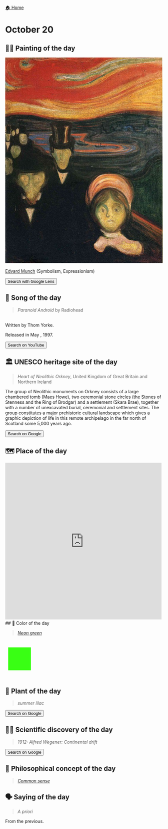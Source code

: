 
[🏠 Home](../../index.md)

# October 20

## 🧑‍🎨 Painting of the day

<img width="600" src="../img/Edvard_Munch_3.jpg">

[Edvard Munch](https://en.wikipedia.org/wiki/Edvard_Munch) (Symbolism, Expressionism)

<button class="btn btn-success"
onclick=" window.open('https://lens.google.com/uploadbyurl?url=https://iretes.github.io/one-a-day/data/img/Edvard_Munch_3.jpg','_blank')">
Search with Google Lens
</button>

## 🎼 Song of the day

> *Paranoid Android*
by Radiohead

<br />Written by Thom Yorke.

Released in May , 1997.

<button class="btn btn-success"
onclick=" window.open('http://www.youtube.com/search?q=Paranoid Android by Radiohead','_blank')">
Search on YouTube
</button>

## 🏛️ UNESCO heritage site of the day

> *Heart of Neolithic Orkney*, United Kingdom of Great Britain and Northern Ireland

<p>The group of Neolithic monuments on Orkney consists of a large chambered tomb (Maes Howe), two ceremonial stone circles (the Stones of Stenness and the Ring of Brodgar) and a settlement (Skara Brae), together with a number of unexcavated burial, ceremonial and settlement sites. The group constitutes a major prehistoric cultural landscape which gives a graphic depiction of life in this remote archipelago in the far north of Scotland some 5,000 years ago.</p>

<button class="btn btn-success"
onclick=" window.open('http://www.google.com/search?q=Heart of Neolithic Orkney','_blank')">
Search on Google
</button>

## 🗺️ Place of the day

<iframe
src="https://www.mapcrunch.com"
name="mapcrunch"
width="500"
height="500"
allowTransparency="true"
scrolling="no"
frameborder="0"
>
</iframe>
## 🎨 Color of the day

> *[Neon green](https://en.wikipedia.org/wiki/Shades_of_green#Neon_green)*

<div style="color:#39FF14; font-size: 100px;">&#9632;</div>

## 🌿 Plant of the day

> *summer lilac*

<button class="btn btn-success"
onclick=" window.open('http://www.google.com/search?q=summer lilac','_blank')">
Search on Google
</button>

## 🧑‍🔬 Scientific discovery of the day

> *1912: Alfred Wegener: Continental drift*

<button class="btn btn-success"
onclick=" window.open('http://www.google.com/search?q=1912: Alfred Wegener: Continental drift','_blank')"> 
Search on Google
</button>

## 💭 Philosophical concept of the day

> *[Common sense](https://en.wikipedia.org/wiki/Common_sense)*

## 🗣️ Saying of the day

> *A priori*

From the previous. 
